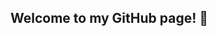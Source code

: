 ## Welcome to my GitHub page! 👋

<!--
**ekilroy2027/ekilroy2027** is a ✨ _special_ ✨ repository because its `README.md` (this file) appears on your GitHub profile.

Here are some ideas to get you started:

- 🔭 I’m currently working on a Shutterstock Contributor page
- 🌱 I am currently learning how to design for the internet and social media devices.
- 👯 I’m looking to collaborate on ...
- 🤔 I’m looking for help with ...
- 💬 Ask me about ...Hi! I'm Elizabeth, but you can call me Liz. I'm originally from Boston, MA, but now I live in Atlanta. I'm majoring in Graphics Information Technology at ASU. I've been working in the printing field for several years, and now I'm determined to learn web and social media design to expand my skills as a graphic designer. 
- 📫 How to reach me: ekilroy@asu.edu
- ⚡ Fun fact: ...
-->
